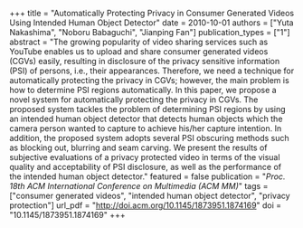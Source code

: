 +++
title = "Automatically Protecting Privacy in Consumer Generated Videos Using Intended Human Object Detector"
date = 2010-10-01
authors = ["Yuta Nakashima", "Noboru Babaguchi", "Jianping Fan"]
publication_types = ["1"]
abstract = "The growing popularity of video sharing services such as YouTube enables us to upload and share consumer generated videos (CGVs) easily, resulting in disclosure of the privacy sensitive information (PSI) of persons, i.e., their appearances. Therefore, we need a technique for automatically protecting the privacy in CGVs; however, the main problem is how to determine PSI regions automatically. In this paper, we propose a novel system for automatically protecting the privacy in CGVs. The proposed system tackles the problem of determining PSI regions by using an intended human object detector that detects human objects which the camera person wanted to capture to achieve his/her capture intention. In addition, the proposed system adopts several PSI obscuring methods such as blocking out, blurring and seam carving. We present the results of subjective evaluations of a privacy protected video in terms of the visual quality and acceptability of PSI disclosure, as well as the performance of the intended human object detector."
featured = false
publication = "*Proc. 18th ACM International Conference on Multimedia (ACM MM)*"
tags = ["consumer generated videos", "intended human object detector", "privacy protection"]
url_pdf = "http://doi.acm.org/10.1145/1873951.1874169"
doi = "10.1145/1873951.1874169"
+++

